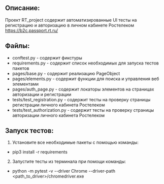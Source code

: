 Описание:
-
Проект RT_project содержит автоматизированные UI тесты на регистрацию и авторизацию в личном кабинете Ростелеком https://b2c.passport.rt.ru/

Файлы:
- 
- conftest.py - содержит фикстуры
- requirements.py - содержит список необходимых для запуска тестов пакетов
- pages/base.py - содержит реализацию PageObject
- pages/elements.py - содержит функции для поиска и управления веб элементами
- pages/auth_page.py - содержит локаторы элементов на страницах авторизации и регистрации
- tests/test_registration.py - содержит тесты на проверку страницы регистрации личного кабинета Ростелеком
- tests/test_authorization.py - содержит тесты на проверку страницы авторизации личного кабинета Ростелеком

Запуск тестов:
-
1. Установите все необходимые пакеты с помощью команды:
- pip3 install -r requirements
2. Запустите тесты из терминала при помощи команды:
- python -m pytest -v --driver Chrome --driver-path <path_to_driver>/chromedriver.exe